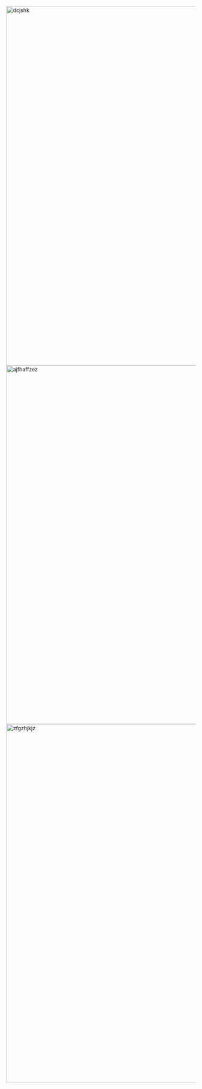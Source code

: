<img width="953" alt="dcjshk" src="https://github.com/user-attachments/assets/6ee741c8-136b-4529-8dca-e6f108c7bd18">
<img width="952" alt="ajfhaffzez" src="https://github.com/user-attachments/assets/2989749d-c77a-41dc-ab5f-c0327cb1c7cc">
<img width="951" alt="zfgzhjkjz" src="https://github.com/user-attachments/assets/250099c2-9639-4e9e-8fb4-988b62da6308">
